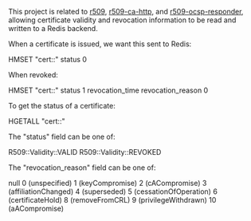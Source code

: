 This project is related to [r509](http://github.com/reaperhulk/r509), [r509-ca-http](http://github.com/sirsean/r509-ca-http), and [r509-ocsp-responder](http://github.com/reaperhulk/r509-ocsp-responder), allowing certificate validity and revocation information to be read and written to a Redis backend.

When a certificate is issued, we want this sent to Redis:

  HMSET "cert:<issuer>:<serial>" status 0

When revoked:

  HMSET "cert:<issuer>:<serial>" status 1 revocation\_time <timestamp> revocation\_reason 0


To get the status of a certificate:

  HGETALL "cert:<issuer>:<serial>"

The "status" field can be one of:

  R509::Validity::VALID
  R509::Validity::REVOKED

The "revocation\_reason" field can be one of:

  null
  0  (unspecified)
  1  (keyCompromise)
  2  (cACompromise)
  3  (affiliationChanged)
  4  (superseded)
  5  (cessationOfOperation)
  6  (certificateHold)
  8  (removeFromCRL)
  9  (privilegeWithdrawn)
  10 (aACompromise)
